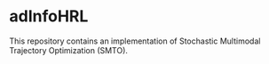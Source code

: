 # adInfoHRL

This repository contains an implementation of Stochastic Multimodal Trajectory Optimization (SMTO).

